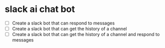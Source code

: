 # slack ai chat bot

- [ ] Create a slack bot that can respond to messages
- [ ] Create a slack bot that can get the history of a channel
- [ ] Create a slack bot that can get the history of a channel and respond to messages
